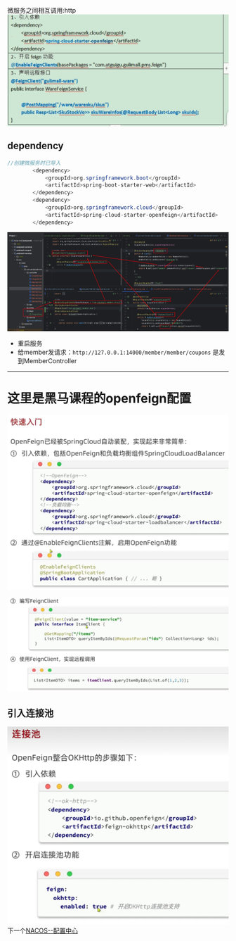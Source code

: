 微服务之间相互调用:http
![Pasted image 20231101150611|500](BEFORE/附件/Pasted%20image%2020231101150611.png)


## dependency
```java
//创建微服务时已导入
        <dependency>
            <groupId>org.springframework.boot</groupId>
            <artifactId>spring-boot-starter-web</artifactId>
        </dependency>
        <dependency>
            <groupId>org.springframework.cloud</groupId>
            <artifactId>spring-cloud-starter-openfeign</artifactId>
        </dependency>
```

![Pasted image 20231101151935](BEFORE/附件/Pasted%20image%2020231101151935.png)

- 重启服务
- 给member发请求：`http://127.0.0.1:14000/member/member/coupons`
	是发到MemberController


------
# 这里是黑马课程的openfeign配置
![Pasted image 20231102162149|500](BEFORE/附件/Pasted%20image%2020231102162149.png)

![Pasted image 20231102162232](BEFORE/附件/Pasted%20image%2020231102162232.png)

## 引入连接池

![Pasted image 20231102164247](BEFORE/附件/Pasted%20image%2020231102164247.png)
下一个[NACOS--配置中心](NACOS--配置中心.md)